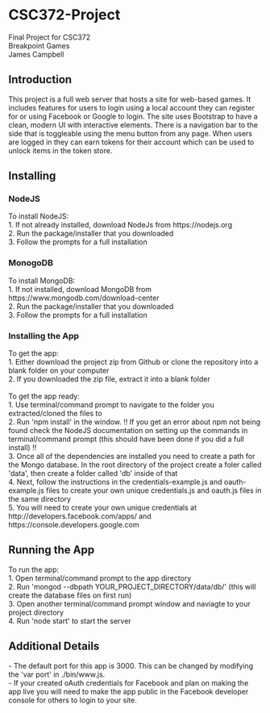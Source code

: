 # CSC372-Project
Final Project for CSC372<br>
Breakpoint Games<br>
James Campbell

<h2>Introduction</h2>
This project is a full web server that hosts a site for web-based games. It includes features for users to login using a local account 
they can register for or using Facebook or Google to login. The site uses Bootstrap to have a clean, modern UI with interactive elements. 
There is a navigation bar to the side that is toggleable using the menu button from any page. When users are logged in they can earn 
tokens for their account which can be used to unlock items in the token store.
<br>
<h2>Installing</h2>
<h3>NodeJS</h3>
To install NodeJS:<br>
1. If not already installed, download NodeJs from https://nodejs.org<br>
2. Run the package/installer that you downloaded<br>
3. Follow the prompts for a full installation<br>
<h3>MonogoDB</h3>
To install MongoDB:<br>
1. If not installed, download MongoDB from https://www.mongodb.com/download-center<br>
2. Run the package/installer that you downloaded<br>
3. Follow the prompts for a full installation<br>
<h3>Installing the App</h3>
To get the app:<br>
1. Either download the project zip from Github or clone the repository into a blank folder on your computer<br>
2. If you downloaded the zip file, extract it into a blank folder<br>
<br>
To get the app ready:<br>
1. Use terminal/command prompt to navigate to the folder you extracted/cloned the files to<br>
2. Run 'npm install' in the window. !! If you get an error about npm not being found check the NodeJS documentation on setting up the 
commands in terminal/command prompt (this should have been done if you did a full install) !!<br>
3. Once all of the dependencies are installed you need to create a path for the Mongo database. In the root directory of the project 
create a foler called 'data', then create a folder called 'db' inside of that<br>
4. Next, follow the instructions in the credentials-example.js and oauth-example.js files to create your own unique credentials.js and 
oauth.js files in the same directory<br>
5. You will need to create your own unique credentials at http://developers.facebook.com/apps/ and https://console.developers.google.com<br>
<h2>Running the App</h2>
To run the app:<br>
1. Open terminal/command prompt to the app directory<br>
2. Run 'mongod --dbpath YOUR_PROJECT_DIRECTORY/data/db/' (this will create the database files on first run)<br>
3. Open another terminal/command prompt window and naviagte to your project directory<br>
4. Run 'node start' to start the server<br>
<h2>Additional Details</h2>
 - The default port for this app is 3000.  This can be changed by modifying the 'var port' in ./bin/www.js.<br>
 - If your created oAuth credentials for Facebook and plan on making the app live you will need to make the app public in the Facebook 
 developer console for others to login to your site.<br>
